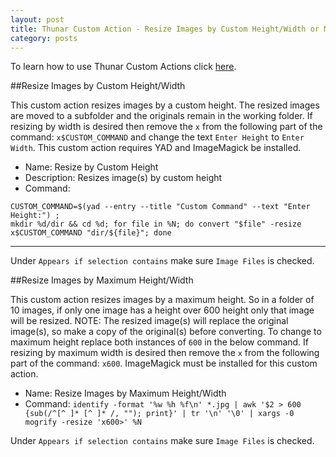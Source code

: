 ```yaml
---
layout: post
title: Thunar Custom Action - Resize Images by Custom Height/Width or Maximum Height/Width
category: posts
---
```

To learn how to use Thunar Custom Actions click [here](https://pointpont.github.io/thunar_custom_action/video/ffmpeg/conversion/2015/06/08/thunar-custom-actions-tutorial-convert-video-to-avi.html).

##Resize Images by Custom Height/Width

This custom action resizes images by a custom height. The resized images are moved to a subfolder and the originals remain in the working folder. If resizing by width is desired then remove the `x` from the following part of the command: `x$CUSTOM_COMMAND` and change the text `Enter Height` to `Enter Width`. This custom action requires YAD and ImageMagick be installed.

* Name: Resize by Custom Height
* Description: Resizes image(s) by custom height 
* Command: 

~~~~
CUSTOM_COMMAND=$(yad --entry --title "Custom Command" --text "Enter Height:") ; 
mkdir %d/dir && cd %d; for file in %N; do convert "$file" -resize 
x$CUSTOM_COMMAND "dir/${file}"; done
~~~~
--------

Under `Appears if selection contains` make sure `Image Files` is checked.

##Resize Images by Maximum Height/Width

This custom action resizes images by a maximum height. So in a folder of 10 images, if only one image has a height over 600 height only that image will be resized. NOTE: The resized image(s) will replace the original image(s), so make a copy of the original(s) before converting. To change to maximum height replace both instances of `600` in the below command. If resizing by maximum width is desired then remove the `x` from the following part of the command: `x600`. ImageMagick must be installed for this custom action.

* Name: Resize Images by Maximum Height/Width
* Command: `identify -format '%w %h %f\n' *.jpg | awk '$2 > 600 {sub(/^[^ ]* [^ ]* /, ""); print}' | tr '\n' '\0' | xargs -0 mogrify -resize 'x600>' %N`

Under `Appears if selection contains` make sure `Image Files` is checked.
